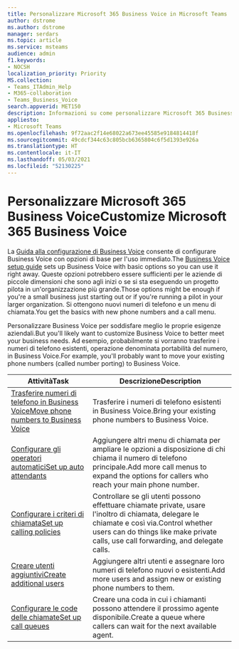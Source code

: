 ```yaml
---
title: Personalizzare Microsoft 365 Business Voice in Microsoft Teams
author: dstrome
ms.author: dstrome
manager: serdars
ms.topic: article
ms.service: msteams
audience: admin
f1.keywords:
- NOCSH
localization_priority: Priority
MS.collection:
- Teams_ITAdmin_Help
- M365-collaboration
- Teams_Business_Voice
search.appverid: MET150
description: Informazioni su come personalizzare Microsoft 365 Business Voice in base alle esigenze specifiche dell'organizzazione.
appliesto:
- Microsoft Teams
ms.openlocfilehash: 9f72aac2f14e68022a673ee45585e9184814418f
ms.sourcegitcommit: 49cdcf344c63c805bcb6365804c6f5d1393e926a
ms.translationtype: HT
ms.contentlocale: it-IT
ms.lasthandoff: 05/03/2021
ms.locfileid: "52130225"
---
```

# <a name="customize-microsoft-365-business-voice"></a><span data-ttu-id="0e23e-103">Personalizzare Microsoft 365 Business Voice</span><span class="sxs-lookup"><span data-stu-id="0e23e-103">Customize Microsoft 365 Business Voice</span></span>

<span data-ttu-id="0e23e-104">La [Guida alla configurazione di Business Voice](set-up-overview.md) consente di configurare Business Voice con opzioni di base per l'uso immediato.</span><span class="sxs-lookup"><span data-stu-id="0e23e-104">The [Business Voice setup guide](set-up-overview.md) sets up Business Voice with basic options so you can use it right away.</span></span> <span data-ttu-id="0e23e-105">Queste opzioni potrebbero essere sufficienti per le aziende di piccole dimensioni che sono agli inizi o se si sta eseguendo un progetto pilota in un'organizzazione più grande.</span><span class="sxs-lookup"><span data-stu-id="0e23e-105">Those options might be enough if you're a small business just starting out or if you're running a pilot in your larger organization.</span></span> <span data-ttu-id="0e23e-106">Si ottengono nuovi numeri di telefono e un menu di chiamata.</span><span class="sxs-lookup"><span data-stu-id="0e23e-106">You get the basics with new phone numbers and a call menu.</span></span>

<span data-ttu-id="0e23e-107">Personalizzare Business Voice per soddisfare meglio le proprie esigenze aziendali.</span><span class="sxs-lookup"><span data-stu-id="0e23e-107">But you'll likely want to customize Business Voice to better meet your business needs.</span></span> <span data-ttu-id="0e23e-108">Ad esempio, probabilmente si vorranno trasferire i numeri di telefono esistenti, operazione denominata portabilità del numero, in Business Voice.</span><span class="sxs-lookup"><span data-stu-id="0e23e-108">For example, you'll probably want to move your existing phone numbers (called number porting) to Business Voice.</span></span>

| <span data-ttu-id="0e23e-109">Attività</span><span class="sxs-lookup"><span data-stu-id="0e23e-109">Task</span></span>                                                          | <span data-ttu-id="0e23e-110">Descrizione</span><span class="sxs-lookup"><span data-stu-id="0e23e-110">Description</span></span>                                                                                          |
|---------------------------------------------------------------|------------------------------------------------------------------------------------------------------|
| [<span data-ttu-id="0e23e-111">Trasferire numeri di telefono in Business Voice</span><span class="sxs-lookup"><span data-stu-id="0e23e-111">Move phone numbers to Business Voice</span></span>](port-phone-numbers.md) | <span data-ttu-id="0e23e-112">Trasferire i numeri di telefono esistenti in Business Voice.</span><span class="sxs-lookup"><span data-stu-id="0e23e-112">Bring your existing phone numbers to Business Voice.</span></span>                                                 |
| [<span data-ttu-id="0e23e-113">Configurare gli operatori automatici</span><span class="sxs-lookup"><span data-stu-id="0e23e-113">Set up auto attendants</span></span>](./create-a-phone-system-auto-attendant-smb.md)           | <span data-ttu-id="0e23e-114">Aggiungere altri menu di chiamata per ampliare le opzioni a disposizione di chi chiama il numero di telefono principale.</span><span class="sxs-lookup"><span data-stu-id="0e23e-114">Add more call menus to expand the options for callers who reach your main phone number.</span></span>        |
| [<span data-ttu-id="0e23e-115">Configurare i criteri di chiamata</span><span class="sxs-lookup"><span data-stu-id="0e23e-115">Set up calling policies</span></span>](set-up-policies.md)                 | <span data-ttu-id="0e23e-116">Controllare se gli utenti possono effettuare chiamate private, usare l'inoltro di chiamata, delegare le chiamate e così via.</span><span class="sxs-lookup"><span data-stu-id="0e23e-116">Control whether users can do things like make private calls, use call forwarding, and delegate calls.</span></span>        |
| [<span data-ttu-id="0e23e-117">Creare utenti aggiuntivi</span><span class="sxs-lookup"><span data-stu-id="0e23e-117">Create additional users</span></span>](create-users.md)                    | <span data-ttu-id="0e23e-118">Aggiungere altri utenti e assegnare loro numeri di telefono nuovi o esistenti.</span><span class="sxs-lookup"><span data-stu-id="0e23e-118">Add more users and assign new or existing phone numbers to them.</span></span>                                     |
| [<span data-ttu-id="0e23e-119">Configurare le code delle chiamate</span><span class="sxs-lookup"><span data-stu-id="0e23e-119">Set up call queues</span></span>](./create-a-phone-system-call-queue-smb.md)                   | <span data-ttu-id="0e23e-120">Creare una coda in cui i chiamanti possono attendere il prossimo agente disponibile.</span><span class="sxs-lookup"><span data-stu-id="0e23e-120">Create a queue where callers can wait for the next available agent.</span></span>                                  |